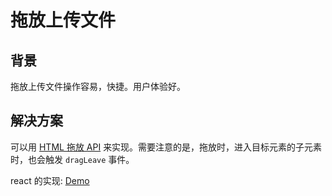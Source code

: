 # 拖放上传文件
## 背景
拖放上传文件操作容易，快捷。用户体验好。

## 解决方案
可以用 [HTML 拖放 API](https://developer.mozilla.org/zh-CN/docs/Web/API/HTML_Drag_and_Drop_API) 来实现。需要注意的是，拖放时，进入目标元素的子元素时，也会触发 `dragLeave` 事件。

react 的实现: [Demo](react/vanilla/src/App.tsx)